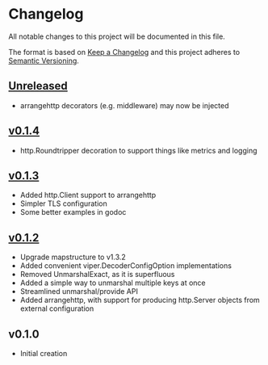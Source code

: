 # Changelog
All notable changes to this project will be documented in this file.

The format is based on [Keep a Changelog](http://keepachangelog.com/en/1.0.0/)
and this project adheres to [Semantic Versioning](http://semver.org/spec/v2.0.0.html).

## [Unreleased]
- arrangehttp decorators (e.g. middleware) may now be injected

## [v0.1.4]
- http.Roundtripper decoration to support things like metrics and logging

## [v0.1.3]
- Added http.Client support to arrangehttp
- Simpler TLS configuration
- Some better examples in godoc

## [v0.1.2]
- Upgrade mapstructure to v1.3.2
- Added convenient viper.DecoderConfigOption implementations
- Removed UnmarshalExact, as it is superfluous
- Added a simple way to unmarshal multiple keys at once
- Streamlined unmarshal/provide API
- Added arrangehttp, with support for producing http.Server objects from external configuration

## v0.1.0
- Initial creation

[Unreleased]: https://github.com/xmidt-org/arrange/compare/v0.1.4..HEAD
[v0.1.4]: https://github.com/xmidt-org/arrange/compare/v0.1.3...v0.1.4
[v0.1.3]: https://github.com/xmidt-org/arrange/compare/v0.1.2...v0.1.3
[v0.1.2]: https://github.com/xmidt-org/arrange/compare/v0.1.0...v0.1.2
